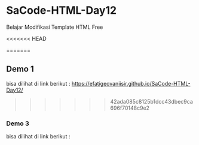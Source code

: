 # SaCode-HTML-Day12
Belajar Modifikasi Template HTML Free

<<<<<<< HEAD




=======
## Demo 1
bisa dilihat di link berikut : https://efatigeovaniisir.github.io/SaCode-HTML-Day12/
>>>>>>> 42ada085c8125b1dcc43dbec9ca696f70148c9e2

### Demo 3
bisa dilihat di link berikut :